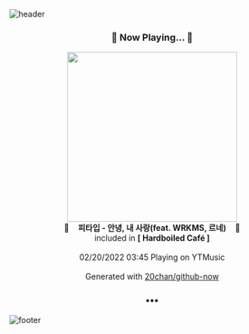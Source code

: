 ![header](https://capsule-render.vercel.app/api?type=wave&height=170&section=header&text=Hi.%20I'm%20SHIFT&fontColor=090707&fontAlignX=45&fontAlignY=65&fontSize=100)

<h3 align="center">🎵 Now Playing... 🎵</h3>
<p align="center">
  <a href="https://music.youtube.com/watch?v=wRRqBe43f0Q">
    <img width="300" src="https://lh3.googleusercontent.com/HEEUTBzWgr0KARSLpqk883NQc08YxqvxFdv3Qb04vIQ0JwPBofZfyrXrg9Y4s64YL6u88EPuvXj1sLbu">
  </a>
  <br>
  🎵&nbsp&nbsp&nbsp <b>피타입 - 안녕, 내 사랑(feat. WRKMS, 르네)</b> &nbsp&nbsp&nbsp🎵
  <br>
  included in <b>[ Hardboiled Café ]</b>
  
  <br />
  <br />
  02/20/2022 03:45 Playing on YTMusic
  <br />
  <br />
  Generated with <a href="https://github.com/20chan/github-now">20chan/github-now</a>
</p>

<h3 align="center">•••</h3>

![footer](https://capsule-render.vercel.app/api?type=wave&height=150&section=footer)

